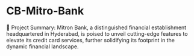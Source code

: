 # CB-Mitro-Bank
📑 Project Summary:  Mitron Bank, a distinguished financial establishment headquartered in Hyderabad, is poised to unveil cutting-edge features to elevate its credit card services, further solidifying its footprint in the dynamic financial landscape.
